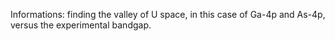 Informations: finding the valley of U space, in this case of Ga-4p and As-4p, versus the experimental bandgap.
